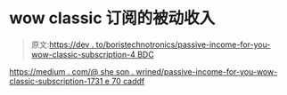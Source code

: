 # wow classic 订阅的被动收入

> 原文:[https://dev . to/boristechnotronics/passive-income-for-you-wow-classic-subscription-4 BDC](https://dev.to/boristechnotronics/passive-income-for-your-wow-classic-subscribtion-4bdc)

[https://medium . com/@ she son . wrined/passive-income-for-you-wow-classic-subscription-1731 e 70 caddf](https://medium.com/@sheson.wrined/passive-income-for-your-wow-classic-subscription-1731e70caddf)